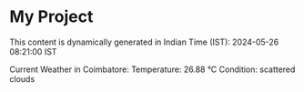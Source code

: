 # My Project

This content is dynamically generated in Indian Time (IST): 2024-05-26 08:21:00 IST


Current Weather in Coimbatore:
Temperature: 26.88 °C
Condition: scattered clouds
